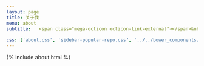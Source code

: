 ```yaml
---
layout: page
title: 关于我
menu: about
subtitle:   <span class="mega-octicon octicon-link-external"></span>&nbsp;&nbsp;<a  href="/assets/files/翁文辉简历.doc" target="_blanks">下载我的简历</a>
                            
css: ['about.css', 'sidebar-popular-repo.css', '../../bower_components/flag-icon-css/css/flag-icon.min.css']
---
```


{% include about.html %}